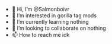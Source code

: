 - 👋 Hi, I’m @Salmonboivr
- 👀 I’m interested in gorilla tag mods
- 🌱 I’m currently learning nothing
- 💞️ I’m looking to collaborate on nothing 
- 📫 How to reach me idk

<!---
Salmonboivr/Salmonboivr is a ✨ special ✨ repository because its `README.md` (this file) appears on your GitHub profile.
You can click the Preview link to take a look at your changes.
--->

